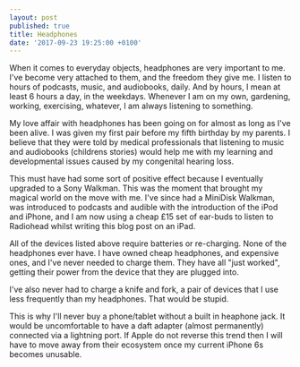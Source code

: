 ```yaml
---
layout: post
published: true
title: Headphones
date: '2017-09-23 19:25:00 +0100'
---
```


When it comes to everyday objects, headphones are very important to me. I've become very attached to them, and the freedom they give me. I listen to hours of podcasts, music, and audiobooks, daily. And by hours, I mean at least 6 hours a day, in the weekdays. Whenever I am on my own, gardening, working, exercising, whatever, I am always listening to something.

My love affair with headphones has been going on for almost as long as I've been alive. I was given my first pair before my fifth birthday by my parents. I believe that they were told by medical professionals that listening to music and audiobooks (childrens stories) would help me with my learning and developmental issues caused by my congenital hearing loss.

This must have had some sort of positive effect because I eventually upgraded to a Sony Walkman. This was the moment that brought my magical world on the move with me. I've since had a MiniDisk Walkman, was introduced to podcasts and audible with the introduction of the iPod and iPhone, and I am now using a cheap £15 set of ear-buds to listen to Radiohead whilst writing this blog post on an iPad.

All of the devices listed above require batteries or re-charging. None of the headphones ever have. I have owned cheap headphones, and expensive ones, and I've never needed to charge them. They have all "just worked", getting their power from the device that they are plugged into.

I've also never had to charge a knife and fork, a pair of devices that I use less frequently than my headphones. That would be stupid.

This is why I'll never buy a phone/tablet without a built in heaphone jack. It would be uncomfortable to have a daft adapter (almost permanently) connected via a lightning port. If Apple do not reverse this trend then I will have to move away from their ecosystem once my current iPhone 6s becomes unusable.

